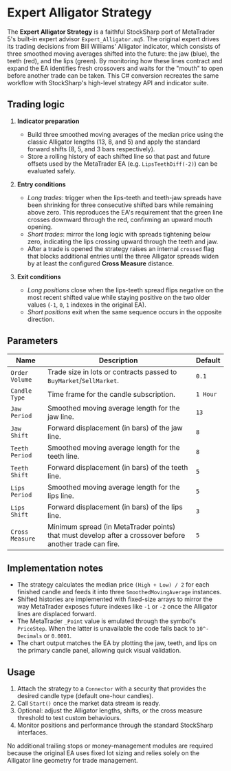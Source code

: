 # Expert Alligator Strategy

The **Expert Alligator Strategy** is a faithful StockSharp port of MetaTrader 5's built-in expert advisor `Expert_Alligator.mq5`. The original expert drives its trading decisions from Bill Williams' Alligator indicator, which consists of three smoothed moving averages shifted into the future: the jaw (blue), the teeth (red), and the lips (green). By monitoring how these lines contract and expand the EA identifies fresh crossovers and waits for the "mouth" to open before another trade can be taken. This C# conversion recreates the same workflow with StockSharp's high-level strategy API and indicator suite.

## Trading logic

1. **Indicator preparation**
   - Build three smoothed moving averages of the median price using the classic Alligator lengths (13, 8, and 5) and apply the standard forward shifts (8, 5, and 3 bars respectively).
   - Store a rolling history of each shifted line so that past and future offsets used by the MetaTrader EA (e.g. `LipsTeethDiff(-2)`) can be evaluated safely.

2. **Entry conditions**
   - *Long trades*: trigger when the lips-teeth and teeth-jaw spreads have been shrinking for three consecutive shifted bars while remaining above zero. This reproduces the EA's requirement that the green line crosses downward through the red, confirming an upward mouth opening.
   - *Short trades*: mirror the long logic with spreads tightening below zero, indicating the lips crossing upward through the teeth and jaw.
   - After a trade is opened the strategy raises an internal `crossed` flag that blocks additional entries until the three Alligator spreads widen by at least the configured **Cross Measure** distance.

3. **Exit conditions**
   - *Long positions* close when the lips-teeth spread flips negative on the most recent shifted value while staying positive on the two older values (`-1`, `0`, `1` indexes in the original EA).
   - *Short positions* exit when the same sequence occurs in the opposite direction.

## Parameters

| Name | Description | Default |
| ---- | ----------- | ------- |
| `Order Volume` | Trade size in lots or contracts passed to `BuyMarket`/`SellMarket`. | `0.1` |
| `Candle Type` | Time frame for the candle subscription. | `1 Hour` |
| `Jaw Period` | Smoothed moving average length for the jaw line. | `13` |
| `Jaw Shift` | Forward displacement (in bars) of the jaw line. | `8` |
| `Teeth Period` | Smoothed moving average length for the teeth line. | `8` |
| `Teeth Shift` | Forward displacement (in bars) of the teeth line. | `5` |
| `Lips Period` | Smoothed moving average length for the lips line. | `5` |
| `Lips Shift` | Forward displacement (in bars) of the lips line. | `3` |
| `Cross Measure` | Minimum spread (in MetaTrader points) that must develop after a crossover before another trade can fire. | `5` |

## Implementation notes

- The strategy calculates the median price `(High + Low) / 2` for each finished candle and feeds it into three `SmoothedMovingAverage` instances.
- Shifted histories are implemented with fixed-size arrays to mirror the way MetaTrader exposes future indexes like `-1` or `-2` once the Alligator lines are displaced forward.
- The MetaTrader `_Point` value is emulated through the symbol's `PriceStep`. When the latter is unavailable the code falls back to `10^-Decimals` or `0.0001`.
- The chart output matches the EA by plotting the jaw, teeth, and lips on the primary candle panel, allowing quick visual validation.

## Usage

1. Attach the strategy to a `Connector` with a security that provides the desired candle type (default one-hour candles).
2. Call `Start()` once the market data stream is ready.
3. Optional: adjust the Alligator lengths, shifts, or the cross measure threshold to test custom behaviours.
4. Monitor positions and performance through the standard StockSharp interfaces.

No additional trailing stops or money-management modules are required because the original EA uses fixed lot sizing and relies solely on the Alligator line geometry for trade management.
